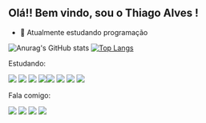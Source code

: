 ## Olá!! Bem vindo, sou o Thiago Alves !

- 🌱 Atualmente estudando programação


![Anurag's GitHub stats](https://github-readme-stats.vercel.app/api?username=mthiagoalves&show_icons=true&theme=dark)
[![Top Langs](https://github-readme-stats.vercel.app/api/top-langs/?username=mthiagoalves&layout=compact)](https://github.com/anuraghazra/github-readme-stats)

  
Estudando:

<img src="https://img.shields.io/badge/JavaScript-F7DF1E?style=for-the-badge&logo=javascript&logoColor=black" /> <img src="https://img.shields.io/badge/Node.js-43853D?style=for-the-badge&logo=node.js&logoColor=white" /> <img src="https://img.shields.io/badge/HTML5-E34F26?style=for-the-badge&logo=html5&logoColor=white" /> <img src="https://img.shields.io/badge/CSS3-1572B6?style=for-the-badge&logo=css3&logoColor=white" /><img src="https://img.shields.io/badge/Express.js-404D59?style=for-the-badge" /> <img src = " https://img.shields.io/badge/PostgreSQL-316192?style=for-the-badge&logo=postgresql&logoColor=white " /> <img src = "https://img.shields.io/badge/MongoDB-4EA94B?style=for-the-badge&logo=mongodb&logoColor=white" /> <img src= "https://img.shields.io/badge/Heroku-430098?style=for-the-badge&logo=heroku&logoColor=white" />
          

Fala comigo:

<a href = https://www.linkedin.com/in/thiago-alves-b05ab2b0><img src="https://img.shields.io/badge/LinkedIn-0077B5?style=for-the-badge&logo=linkedin&logoColor=white" target="_blank"/></a>
<a href = https://web.facebook.com/M.Thiago.Alves><img src="https://img.shields.io/badge/Facebook-1877F2?style=for-the-badge&logo=facebook&logoColor=white" target="_blank"/></a>
<a href = https://www.instagram.com/mthiagoalves><img src="https://img.shields.io/badge/Instagram-E4405F?style=for-the-badge&logo=instagram&logoColor=white" target="_blank"/></a>
<a href = https://twitter.com/iSuiciide><img src="https://img.shields.io/badge/Twitter-1DA1F2?style=for-the-badge&logo=twitter&logoColor=white" target="_blank"></a>




